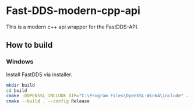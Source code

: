 # Fast-DDS-modern-cpp-api

This is a modern c++ api wrapper for the FastDDS-API.

## How to build

### Windows

Install FastDDS via installer.

```bash
mkdir build
cd build
cmake -DOPENSSL_INCLUDE_DIR="C:\Program Files\OpenSSL-Win64\include" ..
cmake --build . --config Release
```
